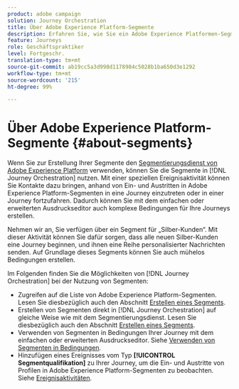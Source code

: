 ```yaml
---
product: adobe campaign
solution: Journey Orchestration
title: Über Adobe Experience Platform-Segmente
description: Erfahren Sie, wie Sie ein Adobe Experience Platformen-Segment konfigurieren
feature: Journeys
role: Geschäftspraktiker
level: Fortgeschr.
translation-type: tm+mt
source-git-commit: ab19cc5a3d998d1178984c5028b1ba650d3e1292
workflow-type: tm+mt
source-wordcount: '215'
ht-degree: 99%

---
```



# Über Adobe Experience Platform-Segmente {#about-segments}

Wenn Sie zur Erstellung Ihrer Segmente den [Segmentierungsdienst von Adobe Experience Platform](https://docs.adobe.com/content/help/de-DE/experience-platform/segmentation/home.html) verwenden, können Sie die Segmente in [!DNL Journey Orchestration] nutzen. Mit einer speziellen Ereignisaktivität können Sie Kontakte dazu bringen, anhand von Ein- und Austritten in Adobe Experience Platform-Segmenten in eine Journey einzutreten oder in einer Journey fortzufahren. Dadurch können Sie mit dem einfachen oder erweiterten Ausdruckseditor auch komplexe Bedingungen für Ihre Journeys erstellen.

Nehmen wir an, Sie verfügen über ein Segment für „Silber-Kunden“. Mit dieser Aktivität können Sie dafür sorgen, dass alle neuen Silber-Kunden eine Journey beginnen, und ihnen eine Reihe personalisierter Nachrichten senden. Auf Grundlage dieses Segments können Sie auch mühelos Bedingungen erstellen.

Im Folgenden finden Sie die Möglichkeiten von [!DNL Journey Orchestration] bei der Nutzung von Segmenten:

* Zugreifen auf die Liste von Adobe Experience Platform-Segmenten. Lesen Sie diesbezüglich auch den Abschnitt [Erstellen eines Segments](../segment/creating-a-segment.md).
* Erstellen von Segmenten direkt in [!DNL Journey Orchestration] auf gleiche Weise wie mit dem Segmentierungsdienst. Lesen Sie diesbezüglich auch den Abschnitt [Erstellen eines Segments](../segment/creating-a-segment.md).
* Verwenden von Segmenten in Bedingungen Ihrer Journey mit dem einfachen oder erweiterten Ausdruckseditor. Siehe [Verwenden von Segmenten in Bedingungen](../segment/using-a-segment.md).
* Hinzufügen eines Ereignisses vom Typ **[!UICONTROL Segmentqualifikation]** zu Ihrer Journey, um die Ein- und Austritte von Profilen in Adobe Experience Platform-Segmenten zu beobachten. Siehe [Ereignisaktivitäten](../building-journeys/segment-qualification-events.md).
